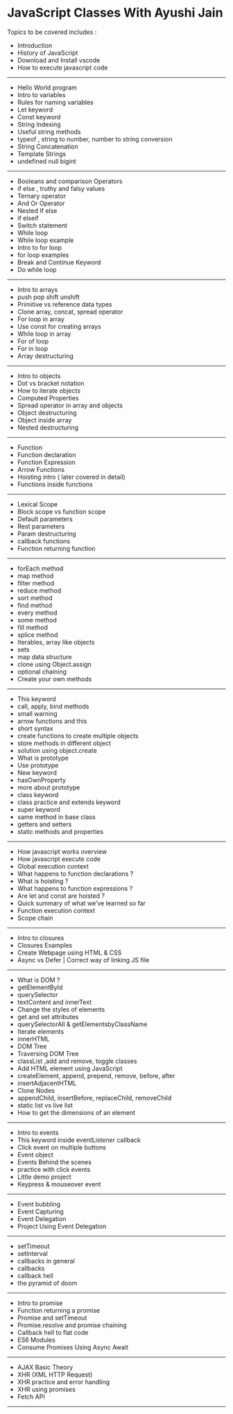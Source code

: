 # JavaScript Classes With Ayushi Jain

Topics to be covered includes :

* Introduction 
* History of JavaScript
* Download and Install vscode
* How to execute javascript code
----------------------------------
* Hello World program
* Intro to variables
* Rules for naming variables
* Let keyword
* Const keyword 
* String Indexing
* Useful string methods
* typeof , string to number, number to string conversion
* String Concatenation
* Template Strings
* undefined null bigint
-----------------------------------------
* Booleans and comparison Operators
* if else , truthy and falsy values
* Ternary operator
* And Or Operator
* Nested If else
* if elseif 
* Switch statement
* While loop
* While loop example
* Intro to for loop
* for loop examples
* Break and Continue Keyword
* Do while loop
----------------------------------
* Intro to arrays
* push pop shift unshift
* Primitive vs reference data types
* Clone array, concat, spread operator
* For loop in array
* Use const for creating arrays
* While loop in array
* For of loop
* For in loop
* Array destructuring
----------------------------------
* Intro to objects
* Dot vs bracket notation
* How to iterate objects
* Computed Properties
* Spread operator in array and objects
* Object destructuring
* Object inside array
* Nested destructuring
----------------------------------
* Function
* Function declaration
* Function Expression
* Arrow Functions
* Hoisting intro ( later covered in detail) 
* Functions inside functions
----------------------------------
* Lexical Scope
* Block scope vs function scope
* Default parameters
* Rest parameters
* Param destructuring
* callback functions
* Function returning function
----------------------------------
* forEach method
* map method
* filter method
* reduce method
* sort method
* find method
* every method
* some method
* fill method
* splice method
* Iterables, array like objects
* sets 
* map data structure
* clone using Object.assign
* optional chaining
* Create your own methods
----------------------------------
* This keyword
* call, apply, bind methods
* small warning
* arrow functions and this
* short syntax
* create functions to create multiple objects
* store methods in different object
* solution using object.create
* What is prototype
* Use prototype
* New keyword
* hasOwnProperty
* more about prototype
* class keyword
* class practice and extends keyword
* super keyword
* same method in base class
* getters and setters
* static methods and properties
----------------------------------
* How javascript works overview
* How javascript execute code
* Global execution context
* What happens to function declarations ? 
* What is hoisting ? 
* What happens to function expressions ? 
* Are let and const are hoisted ? 
* Quick summary of what we’ve learned so far
* Function execution context
* Scope chain
----------------------------------
* Intro to closures
* Closures Examples
* Create Webpage using HTML & CSS
* Async vs Defer | Correct way of linking JS file
----------------------------------
* What is DOM ? 
* getElementById
* querySelector
* textContent and innerText
* Change the styles of elements
* get and set attributes
* querySelectorAll & getElementsbyClassName
* Iterate elements
* innerHTML
* DOM Tree
* Traversing DOM Tree
* classList ,add and remove, toggle classes
* Add HTML element using JavaScript
* createElement, append, prepend, remove, before, after
* insertAdjacentHTML
* Clone Nodes
* appendChild, insertBefore, replaceChild, removeChild
* static list vs live list
* How to get the dimensions of an element
----------------------------------
* Intro to events
* This keyword inside eventListener callback
* Click event on multiple buttons
* Event object
* Events Behind the scenes
* practice with click events
* Little demo project
* Keypress & mouseover event
----------------------------------
* Event bubbling 
* Event Capturing
* Event Delegation
* Project Using Event Delegation
----------------------------------
* setTimeout
* setInterval
* callbacks in general
* callbacks 
* callback hell
* the pyramid of doom
----------------------------------
* Intro to promise
* Function returning a promise
* Promise and setTimeout
* Promise.resolve and promise chaining
* Callback hell to flat code 
*  ES6 Modules
* Consume Promises Using Async Await
----------------------------------
* AJAX Basic Theory
* XHR (XML HTTP Request)
*  XHR practice and error handling
* XHR using promises
* Fetch API
----------------------------------
